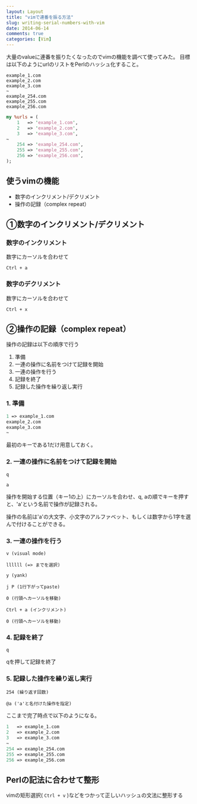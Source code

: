 ```yaml
---
layout: Layout
title: "vimで連番を振る方法"
slug: writing-serial-numbers-with-vim
date: 2014-06-14
comments: true
categories: [Vim]
---
```


大量のvalueに連番を振りたくなったのでvimの機能を調べて使ってみた。
目標は以下のようにurlのリストをPerlのハッシュ化すること。

```
example_1.com
example_2.com
example_3.com
~
example_254.com
example_255.com
example_256.com
```


```perl
my %urls = (
    1   => 'example_1.com',
    2   => 'example_2.com',
    3   => 'example_3.com',
~
    254 => 'example_254.com',
    255 => 'example_255.com',
    256 => 'example_256.com',
);
```

## 使うvimの機能
* 数字のインクリメント/デクリメント
* 操作の記録（complex repeat）


## ①数字のインクリメント/デクリメント
### 数字のインクリメント
数字にカーソルを合わせて
```
Ctrl + a
```

### 数字のデクリメント
数字にカーソルを合わせて
```
Ctrl + x
```

## ②操作の記録（complex repeat）
操作の記録は以下の順序で行う

1. 準備
2. 一連の操作に名前をつけて記録を開始
3. 一連の操作を行う
4. 記録を終了
5. 記録した操作を繰り返し実行

### 1. 準備
```perl
1 => example_1.com
example_2.com
example_3.com
~
```
最初のキーである1だけ用意しておく。

### 2. 一連の操作に名前をつけて記録を開始
```
q
```
```
a
```
操作を開始する位置（キー1の上）にカーソルを合わせ、q, aの順でキーを押すと、'a'という名前で操作が記録される。

操作の名前は'a'の大文字、小文字のアルファベット、もしくは数字から1字を選んで付けることができる。

### 3. 一連の操作を行う
```
v (visual mode)
```
```
llllll (=> までを選択)
```
```
y (yank)
```
```
j P (1行下がってpaste)
```
```
0 (行頭へカーソルを移動)
```
```
Ctrl + a (インクリメント)
```
```
0 (行頭へカーソルを移動)
```

### 4. 記録を終了
```
q
```
qを押して記録を終了

### 5. 記録した操作を繰り返し実行
```
254 (繰り返す回数)
```
```
@a ('a'と名付けた操作を指定)
```

ここまで完了時点で以下のようになる。
```perl
1   => example_1.com
2   => example_2.com
3   => example_3.com
~
254 => example_254.com
255 => example_255.com
256 => example_256.com
```

## Perlの記法に合わせて整形
vimの矩形選択( ```Ctrl + v``` )などをつかって正しいハッシュの文法に整形する
